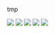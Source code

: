 tmp

![][skjermbilde-update-GPS-blockly]
![][skjermbilde-variables-GPS-blockly]
![][skjermbilde-and-GPS-blockly]
![][skjermbilde-check-GPS-blockly]
![][skjermbilde-GPS-blockly]

[skjermbilde-update-GPS-blockly]: skjermbilde-update-GPS-blockly.png
[skjermbilde-variables-GPS-blockly]: skjermbilde-variables-GPS-blockly.png
[skjermbilde-and-GPS-blockly]: skjermbilde-and-GPS-blockly.png
[skjermbilde-check-GPS-blockly]: skjermbilde-check-GPS-blockly.png
[skjermbilde-GPS-blockly]: skjermbilde-GPS-blockly.png
